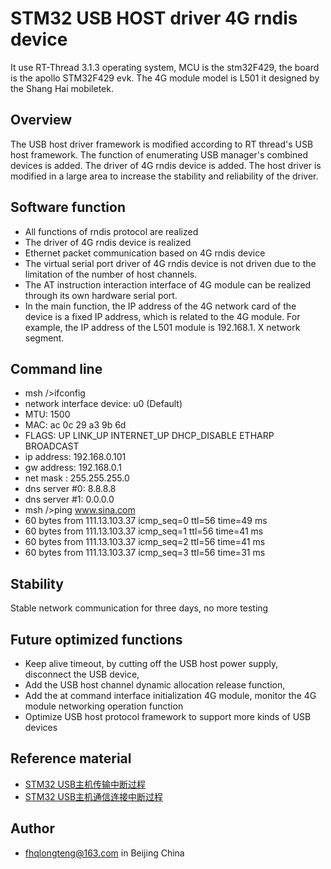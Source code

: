# STM32 USB HOST driver 4G rndis device #

It use RT-Thread 3.1.3 operating system, MCU is the stm32F429, the board is the apollo STM32F429 evk. The 4G module model is L501 it designed by the Shang Hai mobiletek.

## Overview ##

The USB host driver framework is modified according to RT thread's USB host framework. The function of enumerating USB manager's combined devices is added. The driver of 4G rndis device is added. The host driver is modified in a large area to increase the stability and reliability of the driver.

## Software function ##

* All functions of rndis protocol are realized
* The driver of 4G rndis device is realized
* Ethernet packet communication based on 4G rndis device
* The virtual serial port driver of 4G rndis device is not driven due to the limitation of the number of host channels. 
* The AT instruction interaction interface of 4G module can be realized through its own hardware serial port.
* In the main function, the IP address of the 4G network card of the device is a fixed IP address, which is related to the 4G module. For example, the IP address of the L501 module is 192.168.1. X network segment.


## Command line ##
* msh />ifconfig
* network interface device: u0 (Default)
* MTU: 1500
* MAC: ac 0c 29 a3 9b 6d 
* FLAGS: UP LINK_UP INTERNET_UP DHCP_DISABLE ETHARP BROADCAST
* ip address: 192.168.0.101
* gw address: 192.168.0.1
* net mask  : 255.255.255.0
* dns server #0: 8.8.8.8
* dns server #1: 0.0.0.0
* msh />ping www.sina.com
* 60 bytes from 111.13.103.37 icmp_seq=0 ttl=56 time=49 ms
* 60 bytes from 111.13.103.37 icmp_seq=1 ttl=56 time=41 ms
* 60 bytes from 111.13.103.37 icmp_seq=2 ttl=56 time=41 ms
* 60 bytes from 111.13.103.37 icmp_seq=3 ttl=56 time=31 ms


## Stability ##
Stable network communication for three days, no more testing


## Future optimized functions ##
* Keep alive timeout, by cutting off the USB host power supply, disconnect the USB device, 
* Add the USB host channel dynamic allocation release function, 
* Add the at command interface initialization 4G module, monitor the 4G module networking operation function
* Optimize USB host protocol framework to support more kinds of USB devices

## Reference material
* [STM32 USB主机传输中断过程](https://blog.csdn.net/fhqlongteng/article/details/116898748?spm=1001.2014.3001.5501)
* [STM32 USB主机通信连接中断过程](https://blog.csdn.net/fhqlongteng/article/details/116897096?spm=1001.2014.3001.5501)

## Author
* fhqlongteng@163.com in Beijing China


